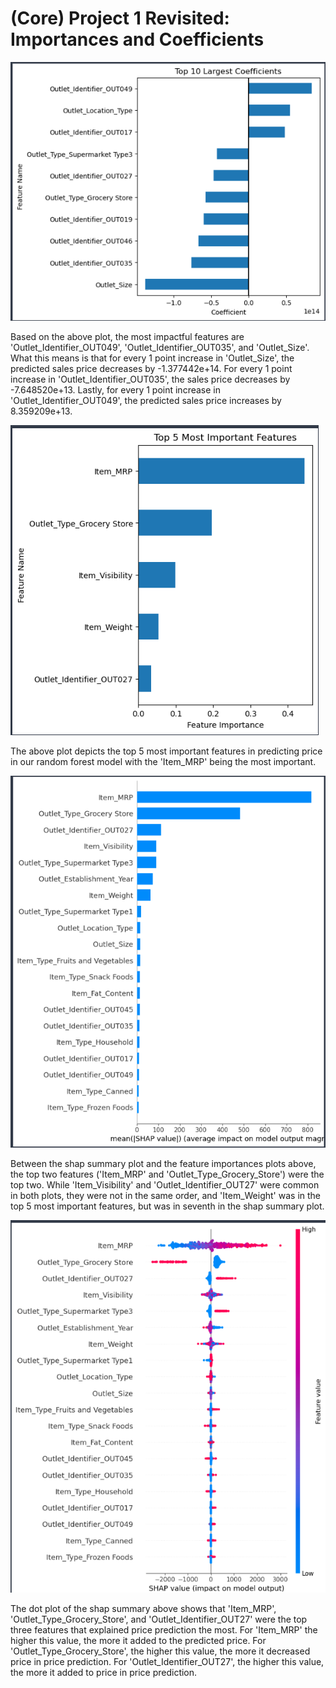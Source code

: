 # (Core) Project 1 Revisited: Importances and Coefficients
![coeff](https://github.com/cipalisoc/-Core--Project-1-Revisited--Importances-and-Coefficients/blob/main/coeffs.png?raw=true)

Based on the above plot, the most impactful features are 'Outlet_Identifier_OUT049', 'Outlet_Identifier_OUT035', and 'Outlet_Size'. What this means is that for every 1 point increase in 'Outlet_Size', the predicted sales price decreases by -1.377442e+14. For every 1 point increase in 'Outlet_Identifier_OUT035', the sales price decreases by -7.648520e+13. Lastly, for every 1 point increase in 'Outlet_Identifier_OUT049', the predicted sales price increases by 8.359209e+13.

![imports](https://github.com/cipalisoc/-Core--Project-1-Revisited--Importances-and-Coefficients/blob/main/features.png?raw=true)

The above plot depicts the top 5 most important features in predicting price in our random forest model with the 'Item_MRP' being the most important.

![shapbar](https://github.com/cipalisoc/-Core--Project-1-Revisited--Importances-and-Coefficients/blob/main/shap_bar.png?raw=true)

Between the shap summary plot and the feature importances plots above, the top two features ('Item_MRP' and 'Outlet_Type_Grocery_Store') were the top two. While 'Item_Visibility' and 'Outlet_Identifier_OUT27' were common in both plots, they were not in the same order, and 'Item_Weight' was in the top 5 most important features, but was in seventh in the shap summary plot.

![shapdot](https://github.com/cipalisoc/-Core--Project-1-Revisited--Importances-and-Coefficients/blob/main/shap_dot.png?raw=true)

The dot plot of the shap summary above shows that 'Item_MRP', 'Outlet_Type_Grocery_Store', and 'Outlet_Identifier_OUT27' were the top three features that explained price prediction the most. For 'Item_MRP' the higher this value, the more it added to the predicted price. For 'Outlet_Type_Grocery_Store', the higher this value, the more it decreased price in price prediction. For 'Outlet_Identifier_OUT27', the higher this value, the more it added to price in price prediction.
